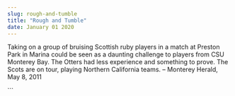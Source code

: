 ```yaml
---
slug: rough-and-tumble
title: "Rough and Tumble"
date: January 01 2020
---
```


 
<p>
  Taking on a group of bruising Scottish ruby players in a match at Preston Park
  in Marina could be seen as a daunting challenge to players from CSU Monterey
  Bay. The Otters had less experience and something to prove. The Scots are on
  tour, playing Northern California teams. – Monterey Herald, May 8, 2011
</p>
```

